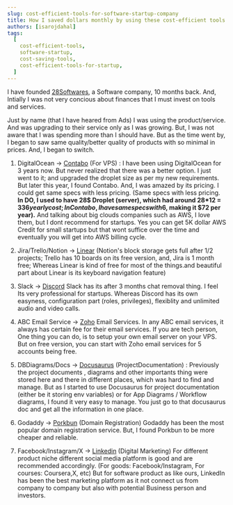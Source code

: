 ```yaml
---
slug: cost-efficient-tools-for-software-startup-company
title: How I saved dollars monthly by using these cost-efficient tools for my startup
authors: [isarojdahal]
tags:
  [
    cost-efficient-tools,
    software-startup,
    cost-saving-tools,
    cost-efficient-tools-for-startup,
  ]
---
```


I have founded <a href="https://28softwares.com"> 28Softwares</a>, a Software company, 10 months back. And, Intially I was not very concious about finances that I must invest on tools and services.

Just by name (that I have heared from Ads) I was using the product/service. And was upgrading to their service only as I was growing. But, I was not aware that I was spending more than I should have.
But as the time went by, I began to saw same quality/better quality of products with so minimal in prices.
And, I began to switch.

1. DigitalOcean -> [Contabo](https://contabo.com) (For VPS) : I have been using DigitalOcean for 3 years now. But never realized that there was a better option. I just went to it; and upgraded the droplet size as per my new requirements. But later this year, I found Contabo. And, I was amazed by its pricing. I could get same specs with less pricing. (Same specs with less pricing. **In DO, I used to have 28$ Droplet (server), which had around 28\*12 = $336 yearly cost; In Contabo, I have same specs with 6$, making it $72 per year).** And talking about big clouds companies such as AWS, I love them, but I dont recommend for startups. Yes you can get 5K dollar AWS Credit for small startups but that wont suffice over the time and eventually you will get into AWS billing cycle.

2. Jira/Trello/Notion -> [Linear](https://linear.app)
   (Notion's block storage gets full after 1/2 projects; Trello has 10 boards on its free version, and, Jira is 1 month free; Whereas Linear is kind of free for most of the things.and beautiful part about Linear is its keyboard navigation feature)

3. Slack -> [Discord](https://discord.com)
   Slack has its after 3 months chat removal thing. I feel Its very professional for startups. Whereas Discord has its own easyness, configuration part (roles, privileges), flexiblity and unlimited audio and video calls.

4. ABC Email Service -> [Zoho](https://zoho.com) Email Services.
   In any ABC email services, it always has certain fee for their email services. If you are tech person, One thing you can do, is to setup your own email server on your VPS. But on free version, you can start with Zoho email services for 5 accounts being free.

5. DBDiagrams/Docs -> [Docusaurus](https://docusaurus.io/) (ProjectDocumentation) :
   Previously the project documents , diagrams and other importants thing were stored here and there in different places, which was hard to find and manage. But as I started to use Docusaurus for project documentation (either be it storing env variables) or for App Diagrams / Workflow diagrams, I found it very easy to manage. You just go to that docusaurus doc and get all the information in one place.

6. Godaddy -> [Porkbun](https://porkbun.com) (Domain Registration)
   Godaddy has been the most popular domain registration service. But, I found Porkbun to be more cheaper and reliable.

7. Facebook/Instagram/X -> [Linkedin](https://linkedin.com) (Digital Marketing)
   For different product niche different social media platform is good and are recommended accordingly. (For goods: Facebook/Instagram, For courses: Coursera,X, etc) But for software product as like ours, LinkedIn has been the best marketing platform as it not connect us from company to company but also with potential Business person and investors.
